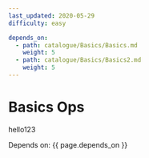 ```yaml
---
last_updated: 2020-05-29
difficulty: easy

depends_on: 
  - path: catalogue/Basics/Basics.md
    weight: 5
  - path: catalogue/Basics/Basics2.md
    weight: 5
---
```


# Basics Ops

hello123

Depends on: {{ page.depends_on }}
